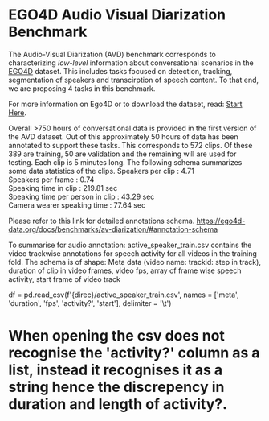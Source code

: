 # EGO4D Audio Visual Diarization Benchmark

The Audio-Visual Diarization (AVD) benchmark corresponds to characterizing _low-level_ information about conversational scenarios in the [EGO4D](https://ego4d-data.org/docs/) dataset.  This includes tasks focused on detection, tracking, segmentation of speakers and transcirption of speech content. To that end, we are proposing 4 tasks in this benchmark. 

For more information on Ego4D or to download the dataset, read: [Start Here](https://ego4d-data.org/docs/start-here/).

Overall >750 hours of conversational data is provided in the first version of the AVD dataset. Out of this approximately 50 hours of data has been annotated to support these tasks. This corresponds to 572 clips. Of these 389 are training, 50 are validation and the remaining will are used for testing. 
Each clip is 5 minutes long.  The following schema summarizes some data statistics of the clips.
Speakers per clip : 4.71  
Speakers per frame : 0.74  
Speaking time in clip : 219.81 sec  
Speaking time per person in clip : 43.29 sec  
Camera wearer speaking time : 77.64 sec

Please refer to this link for detailed annotations schema. 
https://ego4d-data.org/docs/benchmarks/av-diarization/#annotation-schema

To summarise for audio annotation:
active_speaker_train.csv contains the video trackwise annotations for speech activity for all videos in the training fold.
The schema is of shape:
	Meta data (video name: trackid: step in track), duration of clip in video frames, video fps, array of frame wise speech activity, start frame of video track
	
df = pd.read_csv(f'{direc}/active_speaker_train.csv', names = ['meta', 'duration', 'fps', 'activity?', 'start'], delimiter = '\t')
# When opening the csv does not recognise the 'activity?' column as a list, instead it recognises it as a string hence the discrepency in duration and length of activity?.

